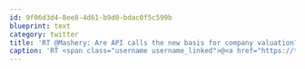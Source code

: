 ```yaml
---
id: 9f06d3d4-8ee8-4d61-b9d0-bdac0f5c599b
blueprint: text
category: twitter
title: 'RT @Mashery: Are API calls the new basis for company valuation?  blog.mashery.com/content/are-ap…'
caption: 'RT <span class="username username_linked">@<a href="https://twitter.com/Mashery" title="Mashery">Mashery</a></span>: Are API calls the new basis for company valuation?  <a href="http://blog.mashery.com/content/are-api-calls-new-basis-company-valuation" title="http://blog.mashery.com/content/are-api-calls-new-basis-company-valuation" class="link link_untco">blog.mashery.com/content/are-ap…</a>'
---
```

